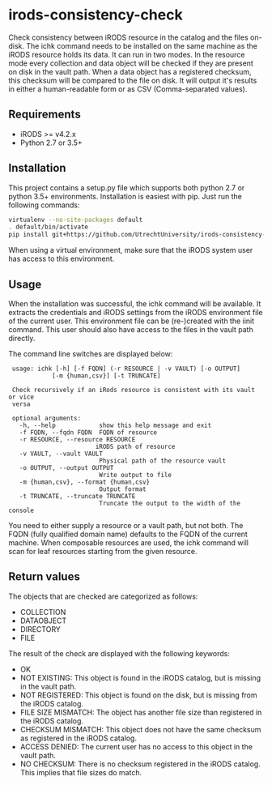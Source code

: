 # irods-consistency-check
Check consistency between iRODS resource in the catalog and the files on-disk.
The ichk command needs to be installed on the same machine as the iRODS resource holds its data.
It can run in two modes. In the resource mode every collection and data object will be checked if they are present on disk in the vault path.
When a data object has a registered checksum, this checksum will be compared to the file on disk.
It will output it's results in either a human-readable form or as CSV (Comma-separated values).

## Requirements
- iRODS >= v4.2.x
- Python 2.7 or 3.5+

## Installation
This project contains a setup.py file which supports both python 2.7 or python 3.5+ environments.
Installation is easiest with pip. Just run the following commands:

```bash
virtualenv --no-site-packages default
. default/bin/activate
pip install git+https://github.com/UtrechtUniversity/irods-consistency-check.git
```

When using a virtual environment, make sure that the iRODS system user has access to this environment.

## Usage
When the installation was successful, the ichk command will be available.
It extracts the credentials and iRODS settings from the iRODS environment file of the current user.
This environment file can be (re-)created with the iinit command.
This user should also have access to the files in the vault path directly.

The command line switches are displayed below:
```
 usage: ichk [-h] [-f FQDN] (-r RESOURCE | -v VAULT) [-o OUTPUT]
            [-m {human,csv}] [-t TRUNCATE]

 Check recursively if an iRods resource is consistent with its vault or vice
 versa

 optional arguments:
   -h, --help            show this help message and exit
   -f FQDN, --fqdn FQDN  FQDN of resource
   -r RESOURCE, --resource RESOURCE
                        iRODS path of resource
   -v VAULT, --vault VAULT
                         Physical path of the resource vault
   -o OUTPUT, --output OUTPUT
                         Write output to file
   -m {human,csv}, --format {human,csv}
                         Output format
   -t TRUNCATE, --truncate TRUNCATE
                         Truncate the output to the width of the console
```

You need to either supply a resource or a vault path, but not both.
The FQDN (fully qualified domain name) defaults to the FQDN of the current machine.
When composable resources are used, the ichk command will scan for leaf resources starting from the given resource.

## Return values
The objects that are checked are categorized as follows:
* COLLECTION
* DATAOBJECT
* DIRECTORY
* FILE

The result of the check are displayed with the following keywords:
* OK
* NOT EXISTING:  This object is found in the iRODS catalog, but is missing in the vault path.
* NOT REGISTERED:  This object is found on the disk, but is missing from the iRODS catalog.
* FILE SIZE MISMATCH:  The object has another file size than registered in the iRODS catalog.
* CHECKSUM MISMATCH:  This object does not have the same checksum as registered in the iRODS catalog.
* ACCESS DENIED:  The current user has no access to this object in the vault path.
* NO CHECKSUM:  There is no checksum registered in the iRODS catalog. This implies that file sizes do match.
